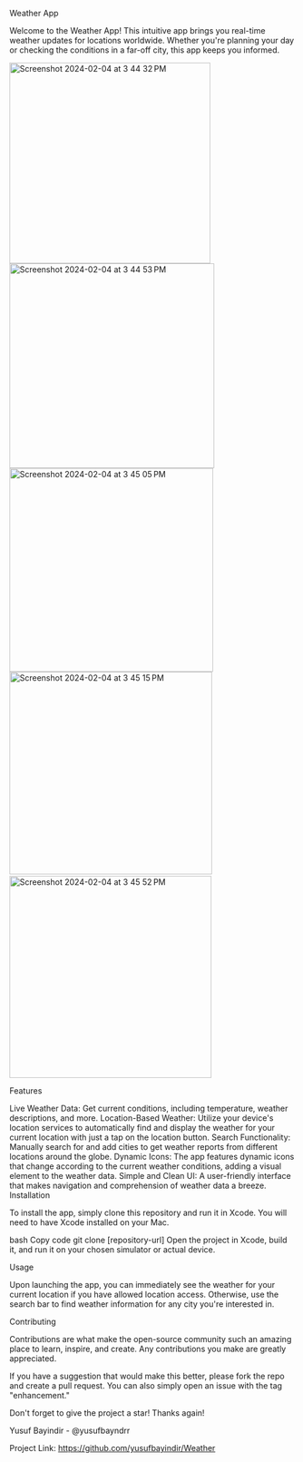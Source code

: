 Weather App

Welcome to the Weather App! This intuitive app brings you real-time weather updates for locations worldwide. Whether you're planning your day or checking the conditions in a far-off city, this app keeps you informed.

<img width="354" alt="Screenshot 2024-02-04 at 3 44 32 PM" src="https://github.com/yusufbayindir/Weather/assets/126359377/89a3bae3-323e-4474-8796-6840a57565c0">
<img width="361" alt="Screenshot 2024-02-04 at 3 44 53 PM" src="https://github.com/yusufbayindir/Weather/assets/126359377/c4bb3e2c-c6ee-4a37-9528-302bc0d2f8a0">
<img width="359" alt="Screenshot 2024-02-04 at 3 45 05 PM" src="https://github.com/yusufbayindir/Weather/assets/126359377/e104142c-7c37-4e89-94f9-20b785183874">
<img width="357" alt="Screenshot 2024-02-04 at 3 45 15 PM" src="https://github.com/yusufbayindir/Weather/assets/126359377/3f99839f-b4af-44a2-8277-0efecb06e7e4">
<img width="1" alt="Screenshot 2024-02-04 at 3 45 37 PM" src="https://github.com/yusufbayindir/Weather/assets/126359377/9455ed40-65bc-4018-9c4b-334341d54062">
<img width="356" alt="Screenshot 2024-02-04 at 3 45 52 PM" src="https://github.com/yusufbayindir/Weather/assets/126359377/114a1a49-2b36-499c-8cc7-fd2be6dc58af">

Features

Live Weather Data: Get current conditions, including temperature, weather descriptions, and more.
Location-Based Weather: Utilize your device's location services to automatically find and display the weather for your current location with just a tap on the location button.
Search Functionality: Manually search for and add cities to get weather reports from different locations around the globe.
Dynamic Icons: The app features dynamic icons that change according to the current weather conditions, adding a visual element to the weather data.
Simple and Clean UI: A user-friendly interface that makes navigation and comprehension of weather data a breeze.
Installation

To install the app, simply clone this repository and run it in Xcode. You will need to have Xcode installed on your Mac.

bash
Copy code
git clone [repository-url]
Open the project in Xcode, build it, and run it on your chosen simulator or actual device.

Usage

Upon launching the app, you can immediately see the weather for your current location if you have allowed location access. Otherwise, use the search bar to find weather information for any city you're interested in.

Contributing

Contributions are what make the open-source community such an amazing place to learn, inspire, and create. Any contributions you make are greatly appreciated.

If you have a suggestion that would make this better, please fork the repo and create a pull request. You can also simply open an issue with the tag "enhancement."

Don't forget to give the project a star! Thanks again!

Yusuf Bayindir - @yusufbayndrr

Project Link: https://github.com/yusufbayindir/Weather

